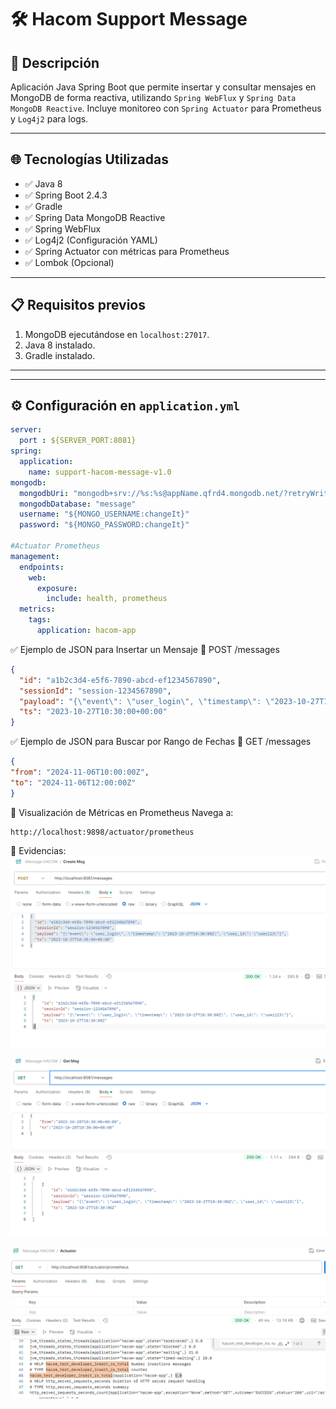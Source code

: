 # 🛠️ Hacom Support Message

## 📝 Descripción
Aplicación Java Spring Boot que permite insertar y consultar mensajes en MongoDB de forma reactiva, utilizando `Spring WebFlux` y `Spring Data MongoDB Reactive`. Incluye monitoreo con `Spring Actuator` para Prometheus y `Log4j2` para logs.

---

## 🌐 Tecnologías Utilizadas
- ✅ Java 8
- ✅ Spring Boot 2.4.3
- ✅ Gradle
- ✅ Spring Data MongoDB Reactive
- ✅ Spring WebFlux
- ✅ Log4j2 (Configuración YAML)
- ✅ Spring Actuator con métricas para Prometheus
- ✅ Lombok (Opcional)

---

## 📋 Requisitos previos
1. MongoDB ejecutándose en `localhost:27017`.
2. Java 8 instalado.
3. Gradle instalado.

---

---

## ⚙️ Configuración en `application.yml`
```yaml
server:
  port : ${SERVER_PORT:8081}
spring:
  application:
    name: support-hacom-message-v1.0
mongodb:
  mongodbUri: "mongodb+srv://%s:%s@appName.qfrd4.mongodb.net/?retryWrites=true&w=majority&appName=appName"
  mongodbDatabase: "message"
  username: "${MONGO_USERNAME:changeIt}"
  password: "${MONGO_PASSWORD:changeIt}"

#Actuator Prometheus
management:
  endpoints:
    web:
      exposure:
        include: health, prometheus
  metrics:
    tags:
      application: hacom-app

```
✅ Ejemplo de JSON para Insertar un Mensaje
🔗 POST /messages
```json
{
  "id": "a1b2c3d4-e5f6-7890-abcd-ef1234567890",
  "sessionId": "session-1234567890",
  "payload": "{\"event\": \"user_login\", \"timestamp\": \"2023-10-27T10:30:00Z\", \"user_id\": \"user123\"}",
  "ts": "2023-10-27T10:30:00+00:00"
}
```

✅ Ejemplo de JSON para Buscar por Rango de Fechas
🔗 GET /messages
```json
{
"from": "2024-11-06T10:00:00Z",
"to": "2024-11-06T12:00:00Z"
}
```

🎯 Visualización de Métricas en Prometheus
Navega a:

```curl
http://localhost:9898/actuator/prometheus
```
🎯 Evidencias:
![Registro Message](./src/main/resources/images/POST.png)

![Obtención Message](./src/main/resources/images/GET.png)

![Prometheus](./src/main/resources/images/PROMETHEUS_COUNTER.png)
